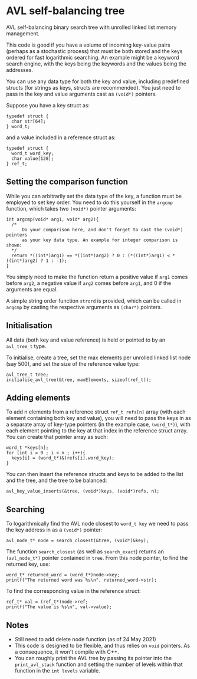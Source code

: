 # AVL self-balancing tree
AVL self-balancing binary search tree with unrolled linked list memory management.

This code is good if you have a volume of incoming key-value pairs (perhaps as a stochastic process) that must be both stored and the keys ordered for fast logarithmic searching. An example might be a keyword search engine, with the keys being the keywords and the values being the addresses.

You can use any data type for both the key and value, including predefined structs (for strings as keys, structs are recommended). You just need to pass in the key and value arguments cast as `(void*)` pointers.

Suppose you have a key struct as:
```
typedef struct {
  char str[64];
} word_t;
```
and a value included in a reference struct as:
```
typedef struct {
  word_t word_key;
  char value[128];
} ref_t;
```

## Setting the comparison function
While you can arbitrarily set the data type of the key, a function must be employed to set key order. You need to do this yourself in the `argcmp` function, which takes two `(void*)` pointer arguments:

```
int argcmp(void* arg1, void* arg2){
  /*
      Do your comparison here, and don't forget to cast the (void*) pointers
      as your key data type. An example for integer comparison is shown:
  */
  return *((int*)arg1) == *((int*)arg2) ? 0 : (*((int*)arg1) < *((int*)arg2) ? 1 : -1);
}
```

You simply need to make the function return a positive value if `arg1` comes before `arg2`, a negative value if `arg2` comes before `arg1`, and 0 if the arguments are equal.

A simple string order function `strord` is provided, which can be called in `argcmp` by casting the respective arguments as `(char*)` pointers.

## Initialisation
All data (both key and value reference) is held or pointed to by an `avl_tree_t` type.

To initialise, create a tree, set the max elements per unrolled linked list node (say 500), and set the size of the reference value type:

```
avl_tree_t tree;
initialise_avl_tree(&tree, maxElements, sizeof(ref_t));
```

## Adding elements

To add n elements from a reference struct `ref_t refs[n]` array (with each element containing both key and value), you will need to pass the keys in as a separate array of key-type pointers (in the example case, `(word_t*)`), with each element pointing to the key at that index in the reference struct array. You can create that pointer array as such:

```
word_t *keys[n];
for (int i = 0 ; i < n ; i++){
  keys[i] = (word_t*)&(refs[i].word_key);
}
```

You can then insert the reference structs and keys to be added to the list and the tree, and the tree to be balanced:

```
avl_key_value_inserts(&tree, (void*)keys, (void*)refs, n);
```

## Searching
To logarithmically find the AVL node closest to `word_t key` we need to pass the key address in as a `(void*)` pointer:

```
avl_node_t* node = search_closest(&tree, (void*)&key);
```

The function `search_closest` (as well as `search_exact`) returns an `(avl_node_t*)` pointer contained in `tree`. From this node pointer, to find the returned key, use:

```
word_t* returned_word = (word_t*)node->key;
printf("The returned word was %s\n", returned_word->str);
```

To find the corresponding value in the reference struct:

```
ref_t* val = (ref_t*)node->ref;
printf("The value is %s\n", val->value);
```

## Notes
* Still need to add delete node function (as of 24 May 2021)
* This code is designed to be flexible, and thus relies on `void` pointers. As a consequence, it won't compile with C++.
* You can roughly print the AVL tree by passing its pointer into the `print_avl_stack` function and setting the number of levels within that function in the `int levels` variable.

